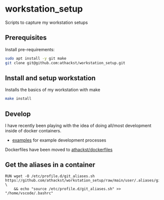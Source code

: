 # workstation_setup

Scripts to capture my workstation setups

## Prerequisites

Install pre-requirements:

```bash
sudo apt install -y git make
git clone git@github.com:athackst/workstation_setup.git
```

## Install and setup workstation

Installs the basics of my workstation with make

```bash
make install
```

## Develop

I have recently been playing with the idea of doing all/most development inside of docker containers.

- [examples](examples/README.md) for example development processes

Dockerfiles have been moved to [athackst/dockerfiles](https://github.com/athackst/dockerfiles)


## Get the aliases in a container

```docker
RUN wget -O /etc/profile.d/git_aliases.sh https://github.com/athackst/workstation_setup/raw/main/user/.aliases/git_aliases.sh \
    && echo "source /etc/profile.d/git_aliases.sh" >> "/home/vscode/.bashrc"

```
